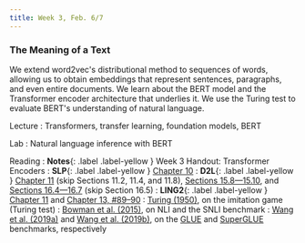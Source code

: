 ```yaml
---
title: Week 3, Feb. 6/7
---
```


### The Meaning of a Text

We extend word2vec's distributional method to sequences of words, allowing us to obtain embeddings that represent sentences, paragraphs, and even entire documents. We learn about the BERT model and the Transformer encoder architecture that underlies it. We use the Turing test to evaluate BERT's understanding of natural language.

Lecture
: Transformers, transfer learning, foundation models, BERT

Lab
: Natural language inference with BERT

Reading
: **Notes**{: .label .label-yellow } Week 3 Handout: Transformer Encoders
: **SLP**{: .label .label-yellow } [Chapter 10](https://web.stanford.edu/~jurafsky/slp3/10.pdf)
: **D2L**{: .label .label-yellow } [Chapter 11](https://d2l.ai/chapter_attention-mechanisms-and-transformers) (skip Sections 11.2, 11.4, and 11.8), [Sections 15.8—15.10](https://d2l.ai/chapter_natural-language-processing-pretraining/bert.html), and [Sections 16.4—16.7](https://d2l.ai/chapter_natural-language-processing-applications/natural-language-inference-and-dataset.html) (skip Section 16.5)
: **LING2**{: .label .label-yellow } [Chapter 11](https://link.springer.com/chapter/10.1007/978-3-031-02172-5_11) and [Chapter 13, #89–90](https://link.springer.com/chapter/10.1007/978-3-031-02172-5_13)
: [Turing (1950)](https://doi.org/10.1093/mind/LIX.236.433), on the imitation game (Turing test)
: [Bowman et al. (2015)](https://arxiv.org/abs/1508.05326), on NLI and the SNLI benchmark
: [Wang et al. (2019a)](https://openreview.net/pdf?id=rJ4km2R5t7) and [Wang et al. (2019b)](https://w4ngatang.github.io/static/papers/superglue.pdf), on the [GLUE](https://gluebenchmark.com/) and [SuperGLUE](https://super.gluebenchmark.com/) benchmarks, respectively